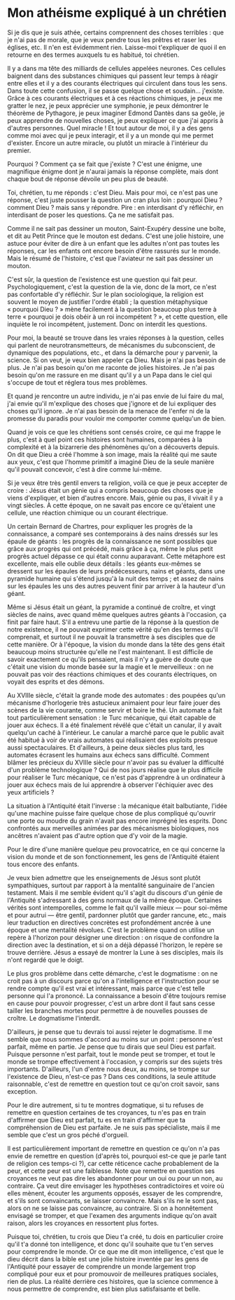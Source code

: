 Mon athéisme expliqué à un chrétien
===================================

Si je dis que je suis athée, certains comprennent des choses terribles : que
je n'ai pas de morale, que je veux pendre tous les prêtres et raser les
églises, etc. Il n'en est évidemment rien. Laisse-moi t'expliquer de quoi il
en retourne en des termes auxquels tu es habitué, toi chrétien.

Il y a dans ma tête des milliards de cellules appelées neurones. Ces
cellules baignent dans des substances chimiques qui passent leur temps à
réagir entre elles et il y a des courants électriques qui circulent dans
tous les sens. Dans toute cette confusion, il se passe quelque chose et
soudain… j'existe. Grâce à ces courants électriques et à ces réactions
chimiques, je peux me gratter le nez, je peux apprécier une symphonie, je
peux démontrer le théorème de Pythagore, je peux imaginer Edmond Dantès dans
sa geôle, je peux apprendre de nouvelles choses, je peux expliquer ce que
j'ai appris à d'autres personnes. Quel miracle ! Et tout autour de moi, il y
a des gens comme moi avec qui je peux interagir, et il y a un monde qui me
permet d'exister. Encore un autre miracle, ou plutôt un miracle à
l'intérieur du premier.

Pourquoi ? Comment ça se fait que j'existe ? C'est une énigme, une
magnifique énigme dont je n'aurai jamais la réponse complète, mais dont
chaque bout de réponse dévoile un peu plus de beauté.

Toi, chrétien, tu me réponds : c'est Dieu. Mais pour moi, ce n'est pas une
réponse, c'est juste pousser la question un cran plus loin : pourquoi Dieu ?
comment Dieu ? mais sans y répondre. Pire : en interdisant d'y réfléchir, en
interdisant de poser les questions. Ça ne me satisfait pas.

Comme il ne sait pas dessiner un mouton, Saint-Exupéry dessine une boîte, et
dit au Petit Prince que le mouton est dedans. C'est une jolie histoire, une
astuce pour éviter de dire à un enfant que les adultes n'ont pas toutes les
réponses, car les enfants ont encore besoin d'être rassurés sur le monde.
Mais le résumé de l'histoire, c'est que l'aviateur ne sait pas dessiner un
mouton.

C'est sûr, la question de l'existence est une question qui fait peur.
Psychologiquement, c'est la question de la vie, donc de la mort, ce n'est
pas confortable d'y réfléchir. Sur le plan sociologique, la religion est
souvent le moyen de justifier l'ordre établi ; la question métaphysique
« pourquoi Dieu ? » mène facilement à la question beaucoup plus terre à
terre « pourquoi je dois obéir à un roi incompétent ? », et cette question,
elle inquiète le roi incompétent, justement. Donc on interdit les questions.

Pour moi, la beauté se trouve dans les vraies réponses à la question, celles
qui parlent de neurotransmetteurs, de mécanismes du subconscient, de
dynamique des populations, etc., et dans la démarche pour y parvenir, la
science. Si on veut, je veux bien appeler ça Dieu. Mais je n'ai pas besoin
de plus. Je n'ai pas besoin qu'on me raconte de jolies histoires. Je n'ai
pas besoin qu'on me rassure en me disant qu'il y a un Papa dans le ciel qui
s'occupe de tout et réglera tous mes problèmes.

Et quand je rencontre un autre individu, je n'ai pas envie de lui faire du
mal, j'ai envie qu'il m'explique des choses que j'ignore et de lui expliquer
des choses qu'il ignore. Je n'ai pas besoin de la menace de l'enfer ni de la
promesse du paradis pour vouloir me comporter comme quelqu'un de bien.

Quand je vois ce que les chrétiens sont censés croire, ce qui me frappe le
plus, c'est à quel point ces histoires sont humaines, comparées à la
complexité et à la bizarrerie des phénomènes qu'on a découverts depuis. On
dit que Dieu a créé l'homme à son image, mais la réalité qui me saute aux
yeux, c'est que l'homme primitif a imaginé Dieu de la seule manière qu'il
pouvait concevoir, c'est à dire comme lui-même.

Si je veux être très gentil envers ta religion, voilà ce que je peux
accepter de croire : Jésus était un génie qui a compris beaucoup des choses
que je viens d'expliquer, et bien d'autres encore. Mais, génie ou pas, il
vivait il y a vingt siècles. À cette époque, on ne savait pas encore ce
qu'étaient une cellule, une réaction chimique ou un courant électrique.

Un certain Bernard de Chartres, pour expliquer les progrès de la
connaissance, a comparé ses contemporains à des nains dressés sur les épaule
de géants : les progrès de la connaissance ne sont possibles que grâce aux
progrès qui ont précédé, mais grâce à ça, même le plus petit progrès actuel
dépasse ce qui était connu auparavant. Cette métaphore est excellente, mais
elle oublie deux détails : les géants eux-mêmes se dressent sur les épaules
de leurs prédécesseurs, nains et géants, dans une pyramide humaine qui
s'étend jusqu'à la nuit des temps ; et assez de nains sur les épaules les
uns des autres peuvent finir par arriver à la hauteur d'un géant.

Même si Jésus était un géant, la pyramide a continué de croître, et vingt
siècles de nains, avec quand même quelques autres géants à l'occasion, ça
finit par faire haut. S'il a entrevu une partie de la réponse à la question
de notre existence, il ne pouvait exprimer cette vérité qu'en des termes
qu'il comprenait, et surtout il ne pouvait la transmettre à ses disciples
que de cette manière. Or à l'époque, la vision du monde dans la tête des
gens était beaucoup moins structurée qu'elle ne l'est maintenant. Il est
difficile de savoir exactement ce qu'ils pensaient, mais il n'y a guère de
doute que c'était une vision du monde basée sur la magie et le merveilleux :
on ne pouvait pas voir des réactions chimiques et des courants électriques,
on voyait des esprits et des démons.

Au XVIIIe siècle, c'était la grande mode des automates : des poupées qu'un
mécanisme d'horlogerie très astucieux animaient pour leur faire jouer des
scènes de la vie courante, comme servir et boire le thé. Un automate a fait
tout particulièrement sensation : le Turc mécanique, qui était capable de
jouer aux échecs. Il a été finalement révélé que c'était un canular, il y
avait quelqu'un caché à l'intérieur. Le canular a marché parce que le public
avait été habitué à voir de vrais automates qui réalisaient des exploits
presque aussi spectaculaires. Et d'ailleurs, à peine deux siècles plus tard,
les automates écrasent les humains aux échecs sans difficulté. Comment
blâmer les précieux du XVIIIe siècle pour n'avoir pas su évaluer la
difficulté d'un problème technologique ? Qui de nos jours réalise que le
plus difficile pour réaliser le Turc mécanique, ce n'est pas d'apprendre à
un ordinateur à jouer aux échecs mais de lui apprendre à observer
l'échiquier avec des yeux artificiels ?

La situation à l'Antiquité était l'inverse : la mécanique était balbutiante,
l'idée qu'une machine puisse faire quelque chose de plus compliqué qu'ouvrir
une porte ou moudre du grain n'avait pas encore imprégné les esprits. Donc
confrontés aux merveilles animées par des mécanismes biologiques, nos
ancêtres n'avaient pas d'autre option que d'y voir de la magie.

Pour le dire d'une manière quelque peu provocatrice, en ce qui concerne la
vision du monde et de son fonctionnement, les gens de l'Antiquité étaient
tous encore des enfants.

Je veux bien admettre que les enseignements de Jésus sont plutôt
sympathiques, surtout par rapport à la mentalité sanguinaire de l'ancien
testament. Mais il me semble évident qu'il s'agit du discours d'un génie de
l'Antiquité s'adressant à des gens normaux de la même époque. Certaines
vérités sont intemporelles, comme le fait qu'il vaille mieux — pour soi-même
et pour autrui — être gentil, pardonner plutôt que garder rancune, etc.,
mais leur traduction en directives concrètes est profondément ancrée à une
époque et une mentalité révolues. C'est le problème quand on utilise un
repère à l'horizon pour désigner une direction : on risque de confondre la
direction avec la destination, et si on a déjà dépassé l'horizon, le repère
se trouve derrière. Jésus a essayé de montrer la Lune à ses disciples, mais
ils n'ont regardé que le doigt.

Le plus gros problème dans cette démarche, c'est le dogmatisme : on ne croit
pas à un discours parce qu'on a l'intelligence et l'instruction pour se
rendre compte qu'il est vrai et intéressant, mais parce que c'est telle
personne qui l'a prononcé. La connaissance a besoin d'être toujours remise
en cause pour pouvoir progresser, c'est un arbre dont il faut sans cesse
tailler les branches mortes pour permettre à de nouvelles pousses de
croître. Le dogmatisme l'interdit.

D'ailleurs, je pense que tu devrais toi aussi rejeter le dogmatisme. Il me
semble que nous sommes d'accord au moins sur un point : personne n'est
parfait, même en partie. Je pense que tu dirais que seul Dieu est parfait.
Puisque personne n'est parfait, tout le monde peut se tromper, et tout le
monde se trompe effectivement à l'occasion, y compris sur des sujets très
importants. D'ailleurs, l'un d'entre nous deux, au moins, se trompe sur
l'existence de Dieu, n'est-ce pas ? Dans ces conditions, la seule attitude
raisonnable, c'est de remettre en question tout ce qu'on croit savoir, sans
exception.

Pour le dire autrement, si tu te montres dogmatique, si tu refuses de
remettre en question certaines de tes croyances, tu n'es pas en train
d'affirmer que Dieu est parfait, tu es en train d'affirmer que ta
compréhension de Dieu est parfaite. Je ne suis pas spécialiste, mais il me
semble que c'est un gros péché d'orgueil.

Il est particulièrement important de remettre en question ce qu'on n'a pas
envie de remettre en question (d'après toi, pourquoi est-ce que je parle
tant de religion ces temps-ci ?), car cette réticence cache probablement de
la peur, et cette peur est une faiblesse. Note que remettre en question ses
croyances ne veut pas dire les abandonner pour un oui ou pour un non, au
contraire. Ça veut dire envisager les hypothèses contradictoires et voire où
elles mènent, écouter les arguments opposés, essayer de les comprendre, et
s'ils sont convaincants, se laisser convaincre. Mais s'ils ne le sont pas,
alors on ne se laisse pas convaincre, au contraire. Si on a honnêtement
envisagé se tromper, et que l'examen des arguments indique qu'on avait
raison, alors les croyances en ressortent plus fortes.

Puisque toi, chrétien, tu crois que Dieu t'a créé, tu dois en particulier
croire qu'il t'a donné ton intelligence, et donc qu'il souhaite que tu t'en
serves pour comprendre le monde. Or ce que me dit mon intelligence, c'est
que le dieu décrit dans la bible est une jolie histoire inventée par les
gens de l'Antiquité pour essayer de comprendre un monde largement trop
compliqué pour eux et pour promouvoir de meilleures pratiques sociales, rien
de plus. La réalité derrière ces histoires, que la science commence à nous
permettre de comprendre, est bien plus satisfaisante et belle.
